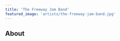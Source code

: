 ```yaml
---
title: 'The Freeway Jam Band'
featured_image: 'artists/the-freeway-jam-band.jpg'
---
```


## About


